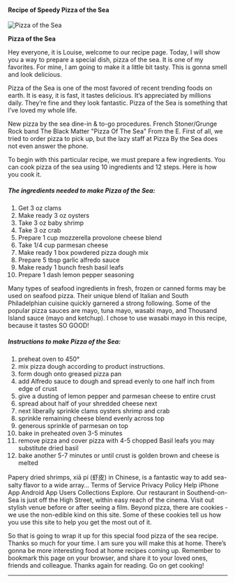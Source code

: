             

#### Recipe of Speedy Pizza of the Sea

![Pizza of the Sea](https://img-global.cpcdn.com/recipes/55733860/751x532cq70/pizza-of-the-sea-recipe-main-photo.jpg)

**Pizza of the Sea**

Hey everyone, it is Louise, welcome to our recipe page. Today, I will show you a way to prepare a special dish, pizza of the sea. It is one of my favorites. For mine, I am going to make it a little bit tasty. This is gonna smell and look delicious.

Pizza of the Sea is one of the most favored of recent trending foods on earth. It is easy, it is fast, it tastes delicious. It’s appreciated by millions daily. They’re fine and they look fantastic. Pizza of the Sea is something that I’ve loved my whole life.

New pizza by the sea dine-in & to-go procedures. French Stoner/Grunge Rock band The Black Matter "Pizza Of The Sea" From the E. First of all, we tried to order pizza to pick up, but the lazy staff at Pizza By the Sea does not even answer the phone.

To begin with this particular recipe, we must prepare a few ingredients. You can cook pizza of the sea using 10 ingredients and 12 steps. Here is how you cook it.

##### The ingredients needed to make Pizza of the Sea:

1.  Get 3 oz clams
2.  Make ready 3 oz oysters
3.  Take 3 oz baby shrimp
4.  Take 3 oz crab
5.  Prepare 1 cup mozzerella provolone cheese blend
6.  Take 1/4 cup parmesan cheese
7.  Make ready 1 box powdered pizza dough mix
8.  Prepare 5 tbsp garlic alfredo sauce
9.  Make ready 1 bunch fresh basil leafs
10.  Prepare 1 dash lemon pepper seasoning

Many types of seafood ingredients in fresh, frozen or canned forms may be used on seafood pizza. Their unique blend of Italian and South Philadelphian cuisine quickly garnered a strong following. Some of the popular pizza sauces are mayo, tuna mayo, wasabi mayo, and Thousand Island sauce (mayo and ketchup). I chose to use wasabi mayo in this recipe, because it tastes SO GOOD!

##### Instructions to make Pizza of the Sea:

1.  preheat oven to 450°
2.  mix pizza dough according to product instructions.
3.  form dough onto greased pizza pan
4.  add Alfredo sauce to dough and spread evenly to one half inch from edge of crust
5.  give a dusting of lemon pepper and parmesan cheese to entire crust
6.  spread about half of your shredded cheese next
7.  next liberally sprinkle clams oysters shrimp and crab
8.  sprinkle remaining cheese blend evenly across top
9.  generous sprinkle of parmesan on top
10.  bake in preheated oven 3-5 minutes
11.  remove pizza and cover pizza with 4-5 chopped Basil leafs you may substitute dried basil
12.  bake another 5-7 minutes or until crust is golden brown and cheese is melted

Papery dried shrimps, xiā pí (虾皮) in Chinese, is a fantastic way to add sea-salty flavor to a wide array… Terms of Service Privacy Policy Help iPhone App Android App Users Collections Explore. Our restaurant in Southend-on-Sea is just off the High Street, within easy reach of the cinema. Visit out stylish venue before or after seeing a film. Beyond pizza, there are cookies - we use the non-edible kind on this site. Some of these cookies tell us how you use this site to help you get the most out of it.

So that is going to wrap it up for this special food pizza of the sea recipe. Thanks so much for your time. I am sure you will make this at home. There’s gonna be more interesting food at home recipes coming up. Remember to bookmark this page on your browser, and share it to your loved ones, friends and colleague. Thanks again for reading. Go on get cooking!

* * *